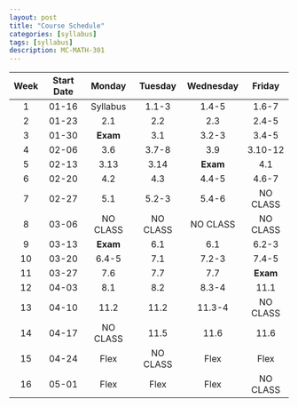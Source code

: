 ```yaml
---
layout: post
title: "Course Schedule"
categories: [syllabus]
tags: [syllabus]
description: MC-MATH-301
---
```


|Week|Start Date|Monday|Tuesday|Wednesday|Friday|
|:---:|:---:|:---: |:---:  |:---:    |:---: |
|1|01-16|Syllabus|1.1-3|1.4-5|1.6-7|
|2|01-23|2.1|2.2|2.3|2.4-5|
|3|01-30|**Exam**|3.1|3.2-3|3.4-5|
|4|02-06|3.6|3.7-8|3.9|3.10-12|
|5|02-13|3.13|3.14|**Exam**|4.1|
|6|02-20|4.2|4.3|4.4-5|4.6-7|
|7|02-27|5.1|5.2-3|5.4-6|NO CLASS|
|8|03-06|NO CLASS|NO CLASS|NO CLASS|NO CLASS|
|9|03-13|**Exam**|6.1|6.1|6.2-3|
|10|03-20|6.4-5|7.1|7.2-3|7.4-5|
|11|03-27|7.6|7.7|7.7|**Exam**|
|12|04-03|8.1|8.2|8.3-4|11.1|
|13|04-10|11.2|11.2|11.3-4|NO CLASS|
|14|04-17|NO CLASS|11.5|11.6|11.6|
|15|04-24|Flex|NO CLASS|Flex|Flex|
|16|05-01|Flex|Flex|Flex|NO CLASS|
